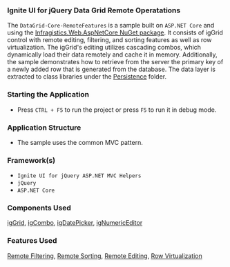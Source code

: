 ### Ignite UI for jQuery Data Grid Remote Оperatations

The `DataGrid-Core-RemoteFeatures` is a sample built on `ASP.NET Core` and using the [Infragistics.Web.AspNetCore NuGet package](https://www.nuget.org/packages/Infragistics.Web.AspNetCore/). It consists of igGrid control with remote editing, filtering, and sorting features as well as row virtualization. The igGrid's editing utilizes cascading combos, which dynamically load their data remotely and cache it in memory. Additionally, the sample demonstrates how to retrieve from the server the primary key of a newly added row that is generated from the database. The data layer is extracted to class libraries under the [Persistence](https://github.com/IgniteUI/ASP.NET-Core-Samples/tree/master/Persistence) folder.

### Starting the Application

- Press `CTRL + F5` to run the project or press `F5` to run it in debug mode.

### Application Structure

- The sample uses the common MVC pattern.

### Framework(s)

- `Ignite UI for jQuery ASP.NET MVC Helpers`
- `jQuery`
- `ASP.NET Core`

 
### Components Used

[igGrid](https://www.igniteui.com/help/iggrid-overview), [igCombo](https://www.igniteui.com/help/igcombo-overview), [igDatePicker](https://www.igniteui.com/help/igdatepicker-igdatepicker), [igNumericEditor](https://www.igniteui.com/help/ignumericeditor-ignumericeditor)

### Features Used

[Remote Filtering](https://www.igniteui.com/help/iggrid-filtering), [Remote Sorting](https://www.igniteui.com/help/iggrid-sorting-overview), [Remote Editing](https://www.igniteui.com/help/iggrid-updating), [Row Virtualization](https://www.igniteui.com/help/iggrid-virtualization-overview)
